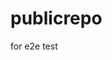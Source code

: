 # publicrepo
for e2e test





















































































































































































































































































































































































































































































































































































































































































































































































































































































































































































































































































































































































































































































































































































































































































































































































































































































































































































































































































































































































































































































































































































































































































































































































































































































































































































































































































































































































































































































































































































































































































































































































































































































































































































































































































































































